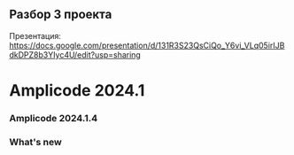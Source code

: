 ## Разбор 3 проекта

Презентация: https://docs.google.com/presentation/d/131R3S23QsCiQo_Y6vi_VLq05irIJBdkDPZ8b3YIyc4U/edit?usp=sharing

# Amplicode 2024.1

### Amplicode 2024.1.4

### What's new
